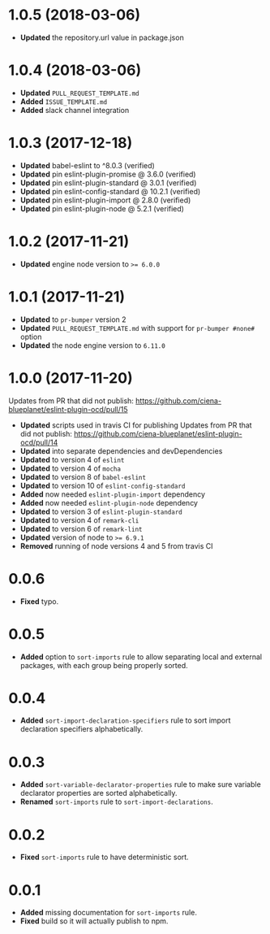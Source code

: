 # 1.0.5 (2018-03-06)
* **Updated** the repository.url value in package.json


# 1.0.4 (2018-03-06)
* **Updated** `PULL_REQUEST_TEMPLATE.md`
* **Added** `ISSUE_TEMPLATE.md`
* **Added** slack channel integration

# 1.0.3 (2017-12-18)
* **Updated** babel-eslint to ^8.0.3 (verified)
* **Updated** pin eslint-plugin-promise @ 3.6.0 (verified)
* **Updated** pin eslint-plugin-standard @ 3.0.1 (verified)
* **Updated** pin eslint-config-standard @ 10.2.1 (verified)
* **Updated** pin eslint-plugin-import @ 2.8.0 (verified)
* **Updated** pin eslint-plugin-node @ 5.2.1 (verified)


# 1.0.2 (2017-11-21)
* **Updated** engine node version to `>= 6.0.0`


# 1.0.1 (2017-11-21)
* **Updated** to `pr-bumper` version 2
* **Updated** `PULL_REQUEST_TEMPLATE.md` with support for `pr-bumper #none#` option
* **Updated** the node engine version to `6.11.0`

# 1.0.0 (2017-11-20)
Updates from PR that did not publish: https://github.com/ciena-blueplanet/eslint-plugin-ocd/pull/15
* **Updated** scripts used in travis CI for publishing
Updates from PR that did not publish: https://github.com/ciena-blueplanet/eslint-plugin-ocd/pull/14
* **Updated** into separate dependencies and devDependencies
* **Updated** to version 4 of `eslint`  
* **Updated** to version 4 of `mocha`
* **Updated** to version 8 of `babel-eslint`
* **Updated** to version 10 of `eslint-config-standard`
* **Added** now needed `eslint-plugin-import` dependency
* **Added** now needed `eslint-plugin-node` dependency
* **Updated** to version 3 of `eslint-plugin-standard`
* **Updated** to version 4 of `remark-cli`
* **Updated** to version 6 of `remark-lint`
* **Updated** version of node to `>= 6.9.1`
* **Removed** running of node versions 4 and 5 from travis CI

# 0.0.6

* **Fixed** typo.


# 0.0.5

* **Added** option to `sort-imports` rule to allow separating local and external packages, with each group being properly sorted.


# 0.0.4

* **Added** `sort-import-declaration-specifiers` rule to sort import declaration specifiers alphabetically.


# 0.0.3

* **Added** `sort-variable-declarator-properties` rule to make sure variable declarator properties are sorted alphabetically.
* **Renamed** `sort-imports` rule to `sort-import-declarations`.


# 0.0.2

* **Fixed** `sort-imports` rule to have deterministic sort.


# 0.0.1

* **Added** missing documentation for `sort-imports` rule.
* **Fixed** build so it will actually publish to npm.



